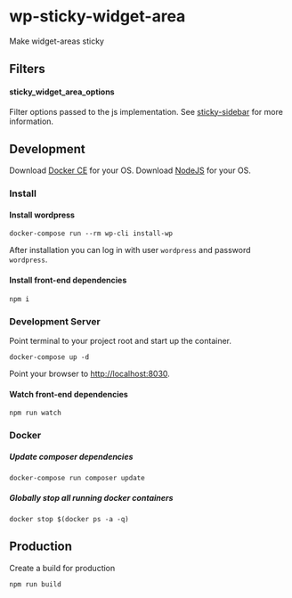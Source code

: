 # wp-sticky-widget-area

Make widget-areas sticky


## Filters

#### sticky_widget_area_options

Filter options passed to the js implementation.
See [sticky-sidebar](https://www.npmjs.com/package/sticky-sidebar) for more information.


## Development

Download [Docker CE](https://www.docker.com/get-docker) for your OS.
Download [NodeJS](https://nodejs.org) for your OS.

### Install

#### Install wordpress

```cli
docker-compose run --rm wp-cli install-wp
```

After installation you can log in with user `wordpress` and password `wordpress`.

#### Install front-end dependencies

```cli
npm i
```

### Development Server

Point terminal to your project root and start up the container.

```cli
docker-compose up -d
```

Point your browser to [http://localhost:8030](http://localhost:8030).


#### Watch front-end dependencies

```cli
npm run watch
```

### Docker

##### Update composer dependencies

```cli
docker-compose run composer update
```

##### Globally stop all running docker containers

```cli
docker stop $(docker ps -a -q)
```

## Production

Create a build for production

```cli
npm run build
```
